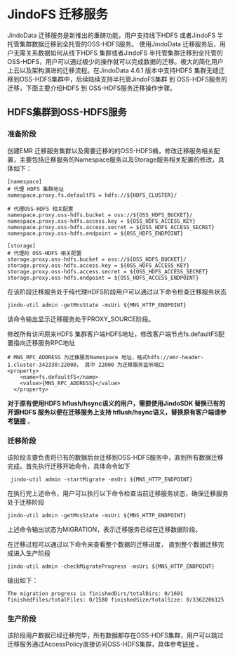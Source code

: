 # JindoFS 迁移服务
JindoData 迁移服务是新推出的重磅功能，用户支持线下HDFS 或者JindoFS 半托管集群数据迁移到全托管的OSS-HDFS服务。 使用JindoData 迁移服务后，用户无需关系数据如何从线下HDFS 集群或者JindoFS 半托管集群迁移到全托管的OSS-HDFS，用户可以通过极少的操作就可以完成数据的迁移。极大的简化用户上云以及架构演进的迁移流程。在JindoData 4.6.1 版本中支持HDFS 集群无缝迁移到OSS-HDFS集群中，后续陆续支持半托管JindoFS集群 到 OSS-HDFS服务的迁移，下面主要介绍HDFS 到 OSS-HDFS服务迁移操作步骤。

## HDFS集群到OSS-HDFS服务

### 准备阶段
创建EMR 迁移服务集群以及需要迁移的的OSS-HDFS桶，修改迁移服务相关配置，主要包括迁移服务的Namespace服务以及Storage服务相关配置的修改，具体如下：

```
[namespace]
# 代理 HDFS 集群地址
namespace.proxy.fs.defaultFS = hdfs://${HDFS_CLUSTER}/

# 代理OSS-HDFS 相关配置
namespace.proxy.oss-hdfs.bucket = oss://${OSS_HDFS_BUCKET}/
namespace.proxy.oss-hdfs.access.key = ${OSS_HDFS_ACCESS_KEY}
namespace.proxy.oss-hdfs.access.secret = ${OSS_HDFS_ACCESS_SECRET} 
namespace.proxy.oss-hdfs.endpoint = ${OSS_HDFS_ENDPOINT}
```

```
[storage]
# 代理的 OSS-HDFS 相关配置
storage.proxy.oss-hdfs.bucket = oss://${OSS_HDFS_BUCKET}/
storage.proxy.oss-hdfs.access.key = ${OSS_HDFS_ACCESS_KEY}
storage.proxy.oss-hdfs.access.secret = ${OSS_HDFS_ACCESS_SECRET} 
storage.proxy.oss-hdfs.endpoint = ${OSS_HDFS_ACCESS_ENDPOINT} 
```

在该阶段迁移服务处于纯代理HDFS阶段用户可以通过以下命令检查迁移服务状态

```
jindo-util admin -getMnsState -msUri ${MNS_HTTP_ENDPOINT}
```
该命令输出显示迁移服务处于PROXY_SOURCE阶段。

修改所有访问原来HDFS 集群客户端HDFS地址，修改客户端节点fs.defaultFS配置指向迁移服务RPC地址
```
# MNS_RPC_ADDRESS 为迁移服务Namespace 地址，格式hdfs://emr-header-1.cluster-342330:22000， 其中 22000 为迁移服务监听端口
<property>
    <name>fs.defaultFS</name>
    <value>{MNS_RPC_ADDRESS}</value>
  </property>
```

**对于原有使用HDFS hflush/hsync语义的用户，需要使用JindoSDK 替换已有的开源HDFS 服务以便在迁移服务上支持 hflush/hsync语义，替换原有客户端请参考[链接](../../emr_upgrade_jindosdk.md)** 。

### 迁移阶段
该阶段主要负责将已有的数据后台迁移到OSS-HDFS服务中，直到所有数据迁移完成。首先执行迁移开始命令，具体命令如下
```
 jindo-util admin -startMigrate -msUri ${MNS_HTTP_ENDPOINT}
```
在执行完上述命令，用户可以执行以下命令检查当前迁移服务状态，确保迁移服务处于迁移阶段
```
jindo-util admin -getMnsState -msUri ${MNS_HTTP_ENDPOINT}
```
上述命令输出状态为MIGRATION，表示迁移服务已经在迁移数据阶段。

在迁移过程可以通过以下命令来查看整个数据的迁移进度， 直到整个数据迁移完成进入生产阶段

```
jindo-util admin -checkMigrateProgress -msUri ${MNS_HTTP_ENDPOINT}
```
输出如下：

```
The migration progress is finishedDirs/totalDirs: 0/1691 finishedFiles/totalFiles: 0/1580 finishedSize/totalSize: 0/3362206125
```

### 生产阶段

该阶段用户数据已经迁移完毕，所有数据都存在OSS-HDFS集群，用户可以跳过迁移服务通过AccessPolicy直接访问OSS-HDFS集群，具体参考[链接](jindofs/jindofs_dls_root_policy.md) 。